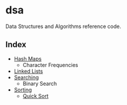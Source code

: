 # dsa

Data Structures and Algorithms reference code.

## Index

- [Hash Maps](./hash-maps)
  - Character Frequencies
- [Linked Lists](./linked-lists)
- [Searching](./searching)
  - Binary Search
- [Sorting](./sorting)
  - [Quick Sort](./sorting/quickSort.js)

